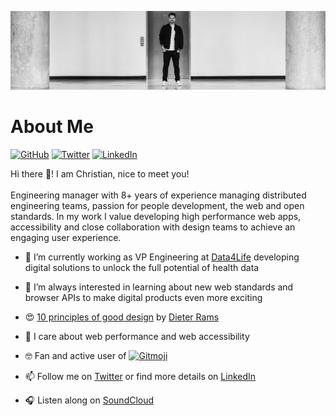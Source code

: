 
![''](header.jpeg)

# About Me

[![GitHub](https://img.shields.io/badge/GitHub-%40chaeringer-239a3b.svg)](https://github.com/chaeringer)
[![Twitter](https://img.shields.io/badge/Twitter-%40Haeringer-58a1f2.svg)](https://twitter.com/Haeringer)
[![LinkedIn](https://img.shields.io/badge/Linked-in-christianhaeringer.svg)](https://www.linkedin.com/in/christianhaeringer/)


Hi there 👋! I am Christian, nice to meet you! <br><br>
Engineering manager with 8+ years of experience managing distributed engineering teams, passion for people development, the web and open standards. In my work I value developing high performance web apps, accessibility and close collaboration with design teams to achieve an engaging user experience.

- 🔭 I’m currently working as VP Engineering at [Data4Life](https://www.data4life.care/en/) developing digital solutions to unlock the full potential of health data
- 🌱 I’m always interested in learning about new web standards and browser APIs to make digital products even more exciting
- 😍 [10 principles of good design](https://www.vitsoe.com/us/about/good-design) by [Dieter Rams](https://www.hustwit.com/rams) 
- 🚀 I care about web performance and web accessibility
- 🤓 Fan and active user of <a href="https://gitmoji.carloscuesta.me" rel="nofollow">
		<img src="https://camo.githubusercontent.com/1124e5c490ec2c7d5dce478a78b89c2a4031d64752736041af76d01753d3d438/68747470733a2f2f696d672e736869656c64732e696f2f62616467652f6769746d6f6a692d253230f09f989c253230f09f988d2d4646444436372e7376673f7374796c653d666c61742d737175617265" alt="Gitmoji" data-canonical-src="https://img.shields.io/badge/gitmoji-%20😜%20😍-FFDD67.svg?style=flat-square" style="max-width: 100%;">
	</a> 

- 📫 Follow me on [Twitter](https://twitter.com/Haeringer) or find more details on [LinkedIn](https://www.linkedin.com/in/christianhaeringer/)
- 🎧 Listen along on [SoundCloud](https://soundcloud.com/haeringer/likes)
